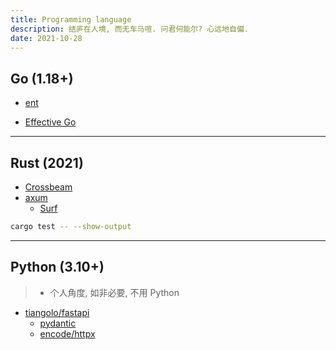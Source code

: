 ```yaml
---
title: Programming language
description: 结庐在人境, 而无车马喧. 问君何能尔? 心远地自偏.
date: 2021-10-28
---
```


## Go (1.18+)

* [ent](https://github.com/ent/ent)

* [Effective Go](https://go.dev/doc/effective_go)

------------------

## Rust (2021)

* [Crossbeam](https://github.com/crossbeam-rs/crossbeam)
* [axum](https://github.com/tokio-rs/axum)
  - [Surf](https://github.com/http-rs/surf)

```zsh
cargo test -- --show-output
```

------------------

## Python (3.10+)

> - 个人角度, 如非必要, 不用 Python

* [tiangolo/fastapi](https://github.com/tiangolo/fastapi)
  - [pydantic](https://github.com/samuelcolvin/pydantic)
  - [encode/httpx](https://github.com/encode/httpx)

